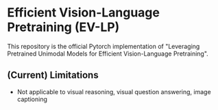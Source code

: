 # Efficient Vision-Language Pretraining (EV-LP)
This repository is the official Pytorch implementation of
"Leveraging Pretrained Unimodal Models for Efficient Vision-Language Pretraining".

## (Current) Limitations

- Not applicable to visual reasoning, visual question answering, image captioning